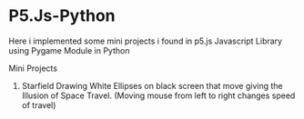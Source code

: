 # P5.Js-Python
Here i implemented some mini projects i found in p5.js Javascript Library using Pygame Module in Python

Mini Projects 
1. Starfield
Drawing White Ellipses on black screen that move giving the Illusion of Space Travel.
(Moving mouse from left to right changes speed of travel)


